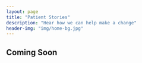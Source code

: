 ```yaml
---
layout: page
title: "Patient Stories"
description: "Hear how we can help make a change"
header-img: "img/home-bg.jpg"
---
```


## Coming Soon
